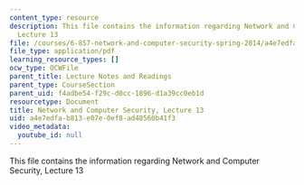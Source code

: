 ```yaml
---
content_type: resource
description: This file contains the information regarding Network and Computer Security,
  Lecture 13
file: /courses/6-857-network-and-computer-security-spring-2014/a4e7edfab813e07e0ef8ad48560b41f3_MIT6_857S14_Lec13.pdf
file_type: application/pdf
learning_resource_types: []
ocw_type: OCWFile
parent_title: Lecture Notes and Readings
parent_type: CourseSection
parent_uid: f4adbe54-f29c-d0cc-1896-d1a39cc0eb1d
resourcetype: Document
title: Network and Computer Security, Lecture 13
uid: a4e7edfa-b813-e07e-0ef8-ad48560b41f3
video_metadata:
  youtube_id: null
---
```

This file contains the information regarding Network and Computer Security, Lecture 13
